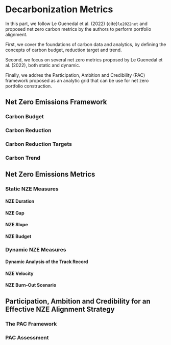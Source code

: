 # Decarbonization Metrics

In this part, we follow Le Guenedal et al. (2022) {cite}`le2022net` and proposed net zero carbon metrics by the authors to perform portfolio alignment.

First, we cover the foundations of carbon data and analytics, by defining the concepts of carbon budget, reduction target and trend.

Second, we focus on several net zero metrics proposed by Le Guenedal et al. (2022), both static and dynamic.

Finally, we addres the Participation, Ambition and Credibility (PAC) framework proposed as an analytic grid that can be use for net zero portfolio construction.

## Net Zero Emissions Framework

### Carbon Budget

### Carbon Reduction

### Carbon Reduction Targets

### Carbon Trend

## Net Zero Emissions Metrics

### Static NZE Measures 

#### NZE Duration

#### NZE Gap 

#### NZE Slope

#### NZE Budget

### Dynamic NZE Measures

#### Dynamic Analysis of the Track Record

#### NZE Velocity

#### NZE Burn-Out Scenario

## Participation, Ambition and Credibility for an Effective NZE Alignment Strategy

### The PAC Framework

### PAC Assessment